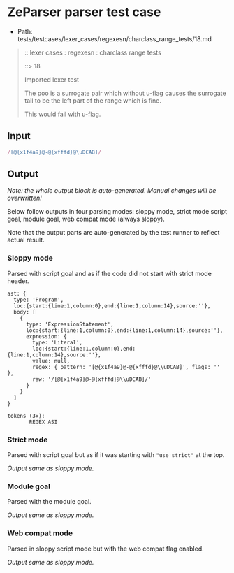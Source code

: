 # ZeParser parser test case

- Path: tests/testcases/lexer_cases/regexesn/charclass_range_tests/18.md

> :: lexer cases : regexesn : charclass range tests
>
> ::> 18
>
> Imported lexer test
>
> The poo is a surrogate pair which without u-flag causes the surrogate tail to be the left part of the range which is fine.
>
> This would fail with u-flag.

## Input

`````js
/[@{x1f4a9}@-@{xfffd}@\uDCAB]/
`````

## Output

_Note: the whole output block is auto-generated. Manual changes will be overwritten!_

Below follow outputs in four parsing modes: sloppy mode, strict mode script goal, module goal, web compat mode (always sloppy).

Note that the output parts are auto-generated by the test runner to reflect actual result.

### Sloppy mode

Parsed with script goal and as if the code did not start with strict mode header.

`````
ast: {
  type: 'Program',
  loc:{start:{line:1,column:0},end:{line:1,column:14},source:''},
  body: [
    {
      type: 'ExpressionStatement',
      loc:{start:{line:1,column:0},end:{line:1,column:14},source:''},
      expression: {
        type: 'Literal',
        loc:{start:{line:1,column:0},end:{line:1,column:14},source:''},
        value: null,
        regex: { pattern: '[@{x1f4a9}@-@{xfffd}@\\uDCAB]', flags: '' },
        raw: '/[@{x1f4a9}@-@{xfffd}@\\uDCAB]/'
      }
    }
  ]
}

tokens (3x):
       REGEX ASI
`````

### Strict mode

Parsed with script goal but as if it was starting with `"use strict"` at the top.

_Output same as sloppy mode._

### Module goal

Parsed with the module goal.

_Output same as sloppy mode._

### Web compat mode

Parsed in sloppy script mode but with the web compat flag enabled.

_Output same as sloppy mode._
